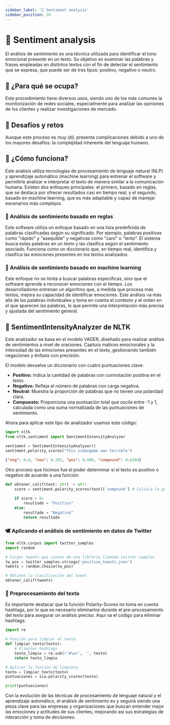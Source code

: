 ```yaml
---
sidebar_label: '🔎 Sentiment analysis'
sidebar_position: 10
---
```


# 🔎 Sentiment analysis

El análisis de sentimiento es una técnica utilizada para identificar el tono emocional presente en un texto. Su objetivo es examinar las palabras y frases empleadas en distintos textos con el fin de detectar el sentimiento que se expresa, que puede ser de tres tipos: positivo, negativo o neutro.

## 📌 ¿Para qué se ocupa?

Este procedimiento tiene diversos usos, siendo uno de los más comunes la monitorización de redes sociales, especialmente para analizar las opiniones de los clientes y realizar investigaciones de mercado.

## 🚩 Desafíos y retos

Aunque este proceso es muy útil, presenta complicaciones debido a uno de los mayores desafíos: la complejidad inherente del lenguaje humano.

## 🔧 ¿Cómo funciona?

Este análisis utiliza tecnologías de procesamiento de lenguaje natural (NLP) y aprendizaje automático (machine learning) para entrenar el software y permitirle analizar e interpretar el texto de manera similar a la comunicación humana. Existen dos enfoques principales: el primero, basado en reglas, que se destaca por ofrecer resultados casi en tiempo real; y el segundo, basado en machine learning, que es más adaptable y capaz de manejar escenarios más complejos.

### 📐 Análisis de sentimiento basado en reglas

Este software utiliza un enfoque basado en una lista predefinida de palabras clasificadas según su significado. Por ejemplo, palabras positivas como "rápido" y "asequible" y negativas como "caro" o "lento". El sistema busca estas palabras en un texto y las clasifica según el sentimiento asociado. Funciona como un diccionario que, en tiempo real, identifica y clasifica las emociones presentes en los textos analizados.

### 🤖 Análisis de sentimiento basado en machine learning

Este enfoque no se limita a buscar palabras específicas, sino que el software aprende a reconocer emociones con el tiempo. Los desarrolladores entrenan un algoritmo que, a medida que procesa más textos, mejora su capacidad de identificar emociones. Este análisis va más allá de las palabras individuales y toma en cuenta el contexto y el orden en el que aparecen las palabras, lo que permite una interpretación más precisa y ajustada del sentimiento general.

## 🧮 SentimentIntensityAnalyzer de NLTK

Este analizador se basa en el modelo VADER, diseñado para realizar análisis de sentimientos a nivel de oraciones. Captura matices emocionales y la intensidad de las emociones presentes en el texto, gestionando también negaciones y énfasis con precisión.

El modelo devuelve un diccionario con cuatro puntuaciones clave:

- **Positivo:** Indica la cantidad de palabras con connotación positiva en el texto.
- **Negativo:** Refleja el número de palabras con carga negativa.
- **Neutral:** Muestra la proporción de palabras que no tienen una polaridad clara.
- **Compuesto:** Proporciona una puntuación total que oscila entre -1 y 1, calculada como una suma normalizada de las puntuaciones de sentimiento.

Ahora para aplicar este tipo de analizador usamos este código:

```python title="Ejemplo de análisis de sentimiento"
import nltk
from nltk.sentiment import SentimentIntensityAnalyzer

sentiment = SentimentIntensityAnalyzer()
sentiment.polarity_scores("This videogame was terrible")
```

```json title="Output del código anterior"
{"neg": 0.0, "neu": 0.192, "pos": 0.808, "compound": 0.6369}
```

Otro proceso que hicimos fue el poder determinar si el texto es positivo o negativo de acuerdo a una función:

```python title="Función para obtener la calificación"
def obtener_calif(text: str) -> str:
    score = sentiment.polarity_scores(text)['compound'] # Calcula la puntuación del 'compound'
    
    if score > 0:
        resultado = "Positivo"
    else:
        resultado = "Negativo"
        return resultado
```

### 🕊️ Aplicando el análisis de sentimiento en datos de Twitter

```python title="Análisis de sentimiento en tweets"
from nltk.corpus import twitter_samples
import random

# Cargar tweets que vienen de una librería llamada twitter samples
tw_pos = twitter_samples.strings('positive_tweets.json')
tweets = random.choice(tw_pos)

# Obtiene la clasificación del tweet
obtener_calif(tweets)
```

### 📝 Preprocesamiento del texto

Es importante destacar que la función Polarity-Scores no toma en cuenta hashtags, por lo que es necesario eliminarlos durante el pre-procesamiento del texto para asegurar un análisis preciso. Aquí va el código para eliminar hashtags:

```python title="Función para limpiar el texto para el análisis de sentimiento"
import re

# Función para limpiar el texto
def limpiar_texto(texto):
    # Eliminar hashtags
    texto_limpio = re.sub(r'#\w+', '', texto)
    return texto_limpio

# Aplicar la función de limpieza
texto = limpiar_texto(texto)
puntuaciones = sia.polarity_scores(texto)

print(puntuaciones)
```

Con la evolución de las técnicas de procesamiento de lenguaje natural y el aprendizaje automático, el análisis de sentimiento es y seguirá siendo una pieza clave para las empresas y organizaciones que buscan entender mejor las emociones y actitudes de sus clientes, mejorando así sus estrategias de interacción y toma de decisiones.
